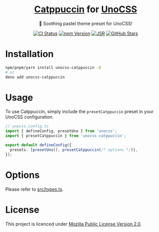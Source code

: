 <center>

# [Catppuccin](https://catppuccin.com/) for [UnoCSS](https://unocss.dev)

🌸 Soothing pastel theme preset for UnoCSS!

[![CI Status](https://img.shields.io/github/actions/workflow/status/catuhana/unocss-catppuccin/ci.yaml?style=flat-square&logo=github-actions&label=CI&labelColor=%23eff1f5&color=%2340a02b)](https://github.com/catuhana/unocss-catppuccin/actions/workflows/ci.yaml)
[![npm Version](https://img.shields.io/npm/v/unocss-catppuccin?style=flat-square&logo=npm&labelColor=%23eff1f5&color=%2340a02b)](https://npmjs.com/package/unocss-catppuccin)
[![JSR](https://jsr.io/badges/@tuhana/unocss-catppuccin)](https://jsr.io/@tuhana/unocss-catppuccin)
[![GitHub Stars](https://img.shields.io/github/stars/catuhana/unocss-catppuccin?style=flat-square&labelColor=%23eff1f5&color=%2340a02b)](https://github.com/catuhana/unocss-catppuccin/stargazers)

</center>

# Installation

```sh
npm/pnpm/yarn install unocss-catppuccin -D
# or
deno add unocss-catppuccin
```

# Usage

To use Catppuccin, simply include the `presetCatppuccin` preset in your UnoCSS
configuration.

```ts
// unocss.config.ts
import { defineConfig, presetUno } from 'unocss';
import { presetCatppuccin } from 'unocss-catppuccin';

export default defineConfig({
  presets: [presetUno(), presetCatppuccin(/* options */)],
});
```

# Options

Please refer to [src/types.ts](src/types.ts).

# License

This project is licenced under [Mozilla Public License Version 2.0](LICENCE).
